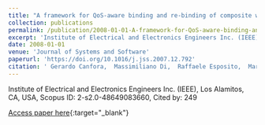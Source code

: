 ```yaml
---
title: "A framework for QoS-aware binding and re-binding of composite web services"
collection: publications
permalink: /publication/2008-01-01-A-framework-for-QoS-aware-binding-and-re-binding-of-composite-web-services
excerpt: 'Institute of Electrical and Electronics Engineers Inc. (IEEE), Los Alamitos, CA, USA, Scopus ID: 2-s2.0-48649083660, Cited by: 249'
date: 2008-01-01
venue: 'Journal of Systems and Software'
paperurl: 'https://doi.org/10.1016/j.jss.2007.12.792'
citation: ' Gerardo Canfora,  Massimiliano Di,  Raffaele Esposito,  Maria Villani, &quot;A framework for QoS-aware binding and re-binding of composite web services.&quot; Journal of Systems and Software, 2008.'
---
```

Institute of Electrical and Electronics Engineers Inc. (IEEE), Los Alamitos, CA, USA, Scopus ID: 2-s2.0-48649083660, Cited by: 249

[Access paper here](https://doi.org/10.1016/j.jss.2007.12.792){:target="_blank"}
